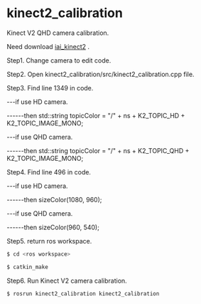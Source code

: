 # kinect2_calibration
Kinect V2 QHD camera calibration.

Need download [iai_kinect2](https://github.com/code-iai/iai_kinect2) .

Step1. Change camera to edit code.


Step2. Open kinect2_calibration/src/kinect2_calibration.cpp file.


Step3. Find line 1349 in code.


---if use HD camera.


------then std::string topicColor = "/" + ns + K2_TOPIC_HD + K2_TOPIC_IMAGE_MONO;

---if use QHD camera.


------then std::string topicColor = "/" + ns + K2_TOPIC_QHD + K2_TOPIC_IMAGE_MONO;

Step4. Find line 496 in code.


---if use HD camera.


------then sizeColor(1080, 960);

---if use QHD camera.


------then sizeColor(960, 540);

Step5. return ros workspace.
``` bash
$ cd <ros workspace>
```

``` bash
$ catkin_make
```

Step6. Run Kinect V2 camera calibration.
``` bash
$ rosrun kinect2_calibration kinect2_calibration
```

